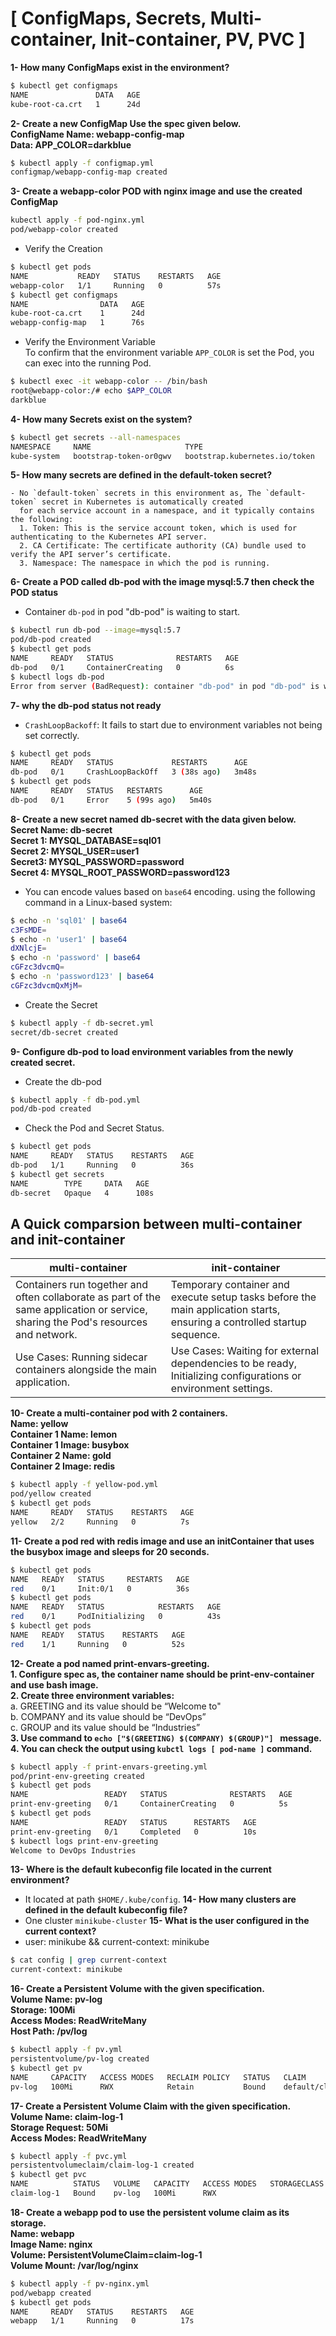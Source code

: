 # [ ConfigMaps, Secrets, Multi-container, Init-container, PV, PVC ]

**1- How many ConfigMaps exist in the environment?**    
```bash
$ kubectl get configmaps
NAME               DATA   AGE
kube-root-ca.crt   1      24d
```
**2- Create a new ConfigMap Use the spec given below.**   
**ConfigName Name: webapp-config-map**    
**Data: APP_COLOR=darkblue**  
```bash
$ kubectl apply -f configmap.yml
configmap/webapp-config-map created
```
**3- Create a webapp-color POD with nginx image and use the created ConfigMap**
```bash
kubectl apply -f pod-nginx.yml
pod/webapp-color created
```
- Verify the Creation
```bash
$ kubectl get pods
NAME           READY   STATUS    RESTARTS   AGE
webapp-color   1/1     Running   0          57s
$ kubectl get configmaps
NAME                DATA   AGE
kube-root-ca.crt    1      24d
webapp-config-map   1      76s
```
- Verify the Environment Variable  
To confirm that the environment variable `APP_COLOR` is set the Pod, you can exec into the running Pod.
```bash
$ kubectl exec -it webapp-color -- /bin/bash
root@webapp-color:/# echo $APP_COLOR
darkblue
```
**4- How many Secrets exist on the system?**  
```bash
$ kubectl get secrets --all-namespaces
NAMESPACE     NAME                     TYPE                            DATA   AGE
kube-system   bootstrap-token-or0gwv   bootstrap.kubernetes.io/token   5      24d
```
**5- How many secrets are defined in the default-token secret?**  
```
- No `default-token` secrets in this environment as, The `default-token` secret in Kubernetes is automatically created  
  for each service account in a namespace, and it typically contains the following:
  1. Token: This is the service account token, which is used for authenticating to the Kubernetes API server.
  2. CA Certificate: The certificate authority (CA) bundle used to verify the API server’s certificate.
  3. Namespace: The namespace in which the pod is running.
```
     
**6- Create a POD called db-pod with the image mysql:5.7 then check the POD status**  
- Container `db-pod` in pod "db-pod" is waiting to start.
```bash
$ kubectl run db-pod --image=mysql:5.7
pod/db-pod created
$ kubectl get pods
NAME     READY   STATUS              RESTARTS   AGE
db-pod   0/1     ContainerCreating   0          6s
$ kubectl logs db-pod
Error from server (BadRequest): container "db-pod" in pod "db-pod" is waiting to start: ContainerCreating
```
**7- why the db-pod status not ready**  
- `CrashLoopBackoff`: It fails to start due to environment variables not being set correctly.
```bash
$ kubectl get pods
NAME     READY   STATUS             RESTARTS      AGE
db-pod   0/1     CrashLoopBackOff   3 (38s ago)   3m48s
$ kubectl get pods
NAME     READY   STATUS   RESTARTS      AGE
db-pod   0/1     Error    5 (99s ago)   5m40s
```
**8- Create a new secret named db-secret with the data given below.**   
**Secret Name: db-secret**   
**Secret 1: MYSQL_DATABASE=sql01**    
**Secret 2: MYSQL_USER=user1**    
**Secret3: MYSQL_PASSWORD=password**    
**Secret 4: MYSQL_ROOT_PASSWORD=password123**     

- You can encode values based on `base64` encoding. using the following command in a Linux-based system:  
```bash
$ echo -n 'sql01' | base64
c3FsMDE=
$ echo -n 'user1' | base64
dXNlcjE=
$ echo -n 'password' | base64
cGFzc3dvcmQ=
$ echo -n 'password123' | base64
cGFzc3dvcmQxMjM=
```
- Create the Secret
```bash
$ kubectl apply -f db-secret.yml
secret/db-secret created
```
**9- Configure db-pod to load environment variables from the newly created secret.**  
- Create the db-pod
```bash
$ kubectl apply -f db-pod.yml
pod/db-pod created
```
- Check the Pod and Secret Status.
```bash
$ kubectl get pods
NAME     READY   STATUS    RESTARTS   AGE
db-pod   1/1     Running   0          36s
$ kubectl get secrets
NAME        TYPE     DATA   AGE
db-secret   Opaque   4      108s
```
## A Quick comparsion between multi-container and init-container
| multi-container   | init-container  | 
|------------|------------|
| Containers run together and often collaborate as part of the same application or service, sharing the Pod's resources and network.| Temporary container and execute setup tasks before the main application starts, ensuring a controlled startup sequence.|   
| Use Cases: Running sidecar containers alongside the main application. | Use Cases: Waiting for external dependencies to be ready, Initializing configurations or environment settings.|

**10- Create a multi-container pod with 2 containers.**    
**Name: yellow**    
**Container 1 Name: lemon**    
**Container 1 Image: busybox**  
**Container 2 Name: gold**    
**Container 2 Image: redis**    
```bash
$ kubectl apply -f yellow-pod.yml
pod/yellow created
$ kubectl get pods
NAME     READY   STATUS    RESTARTS   AGE
yellow   2/2     Running   0          7s
```
**11- Create a pod red with redis image and use an initContainer that uses the busybox image and sleeps for 20 seconds.**  
```bash
$ kubectl get pods
NAME   READY   STATUS     RESTARTS   AGE
red    0/1     Init:0/1   0          36s
$ kubectl get pods
NAME   READY   STATUS            RESTARTS   AGE
red    0/1     PodInitializing   0          43s
$ kubectl get pods
NAME   READY   STATUS    RESTARTS   AGE
red    1/1     Running   0          52s
```
**12- Create a pod named print-envars-greeting.**  
   **1. Configure spec as, the container name should be print-env-container and use bash image.**  
   **2. Create three environment variables:**  
       a. GREETING and its value should be “Welcome to"  
       b. COMPANY and its value should be “DevOps”   
       c. GROUP and its value should be “Industries”  
  **3. Use command to `echo ["$(GREETING) $(COMPANY) $(GROUP)"] ` message.**    
  **4. You can check the output using `kubctl logs [ pod-name ]` command.**    
```bash
$ kubectl apply -f print-envars-greeting.yml
pod/print-env-greeting created
$ kubectl get pods
NAME                 READY   STATUS              RESTARTS   AGE
print-env-greeting   0/1     ContainerCreating   0          5s
$ kubectl get pods
NAME                 READY   STATUS      RESTARTS   AGE
print-env-greeting   0/1     Completed   0          10s
$ kubectl logs print-env-greeting
Welcome to DevOps Industries
```
**13- Where is the default kubeconfig file located in the current environment?**    
- It located at path `$HOME/.kube/config`.
**14- How many clusters are defined in the default kubeconfig file?**  
- One cluster `minikube-cluster`
**15- What is the user configured in the current context?**  
- user: minikube && current-context: minikube
```bash
$ cat config | grep current-context
current-context: minikube
```
**16- Create a Persistent Volume with the given specification.**   
**Volume Name: pv-log**   
**Storage: 100Mi**    
**Access Modes: ReadWriteMany**    
**Host Path: /pv/log**   
```bash
$ kubectl apply -f pv.yml
persistentvolume/pv-log created
$ kubectl get pv
NAME     CAPACITY   ACCESS MODES   RECLAIM POLICY   STATUS   CLAIM                 STORAGECLASS   VOLUMEATTRIBUTESCLASS   REASON   AGE
pv-log   100Mi      RWX            Retain           Bound    default/claim-log-1                  <unset>                          24s
```
**17- Create a Persistent Volume Claim with the given specification.**  
**Volume Name: claim-log-1**    
**Storage Request: 50Mi**    
**Access Modes: ReadWriteMany**    
```bash
$ kubectl apply -f pvc.yml
persistentvolumeclaim/claim-log-1 created
$ kubectl get pvc
NAME          STATUS   VOLUME   CAPACITY   ACCESS MODES   STORAGECLASS   VOLUMEATTRIBUTESCLASS   AGE
claim-log-1   Bound    pv-log   100Mi      RWX                           <unset>                 23s
```
**18- Create a webapp pod to use the persistent volume claim as its storage.**     
**Name: webapp**    
**Image Name: nginx**    
**Volume: PersistentVolumeClaim=claim-log-1**   
**Volume Mount: /var/log/nginx**   
```bash
$ kubectl apply -f pv-nginx.yml
pod/webapp created
$ kubectl get pods
NAME     READY   STATUS    RESTARTS   AGE
webapp   1/1     Running   0          17s
```
